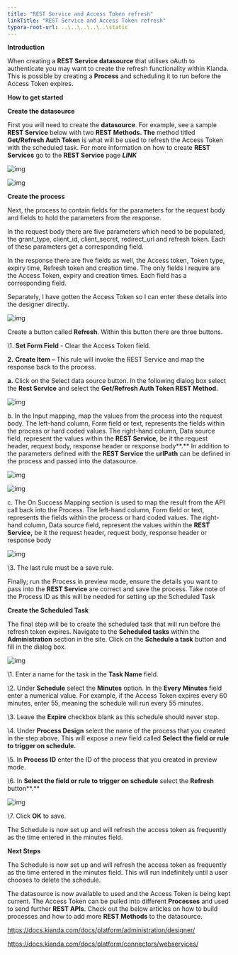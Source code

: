 ```yaml
---
title: "REST Service and Access Token refresh"
linkTitle: "REST Service and Access Token refresh"
typora-root-url: ..\..\..\..\..\static
---
```


**Introduction**

When creating a **REST Service datasource** that utilises oAuth to authenticate you may want to create the refresh functionality within Kianda. This is possible by creating a **Process** and scheduling it to run before the Access Token expires.

**How to get started**

**Create the datasource**

First you will need to create the **datasource**. For example, see a sample **REST Service** below with two **REST Methods. The** method titled **Get/Refresh Auth Token** is what will be used to refresh the Access Token with the scheduled task. For more information on how to create **REST Services** go to the **REST Service** page ***LINK***

![img](file:///C:/Users/CAITRI~1/AppData/Local/Temp/msohtmlclip1/01/clip_image002.jpg)

![img](file:///C:/Users/CAITRI~1/AppData/Local/Temp/msohtmlclip1/01/clip_image004.jpg)

**Create the process**

Next, the process to contain fields for the parameters for the request body and fields to hold the parameters from the response.

In the request body there are five parameters which need to be populated, the grant_type, client_id, client_secret, redirect_url and refresh token. Each of these parameters get a corresponding field.

In the response there are five fields as well, the Access token, Token type, expiry time, Refresh token and creation time. The only fields I require are the Access Token, expiry and creation times. Each field has a corresponding field.

Separately, I have gotten the Access Token so I can enter these details into the designer directly.

![img](file:///C:/Users/CAITRI~1/AppData/Local/Temp/msohtmlclip1/01/clip_image006.jpg)

Create a button called **Refresh**. Within this button there are three buttons.

\1.   **Set Form Field** - Clear the Access Token field.

**2.**   **Create Item –** This rule will invoke the REST Service and map the response back to the process.

**a.**   Click on the Select data source button. In the following dialog box select the **Rest Service** and select the **Get/Refresh Auth Token REST Method.**

![img](file:///C:/Users/CAITRI~1/AppData/Local/Temp/msohtmlclip1/01/clip_image008.jpg)

b.   In the Input mapping, map the values from the process into the request body. The left-hand column, Form field or text, represents the fields within the process or hard coded values. The right-hand column, Data source field, represent the values within the **REST Service,** be it the request header, request body, response header or response body**.** In addition to the parameters defined with the **REST Service** the **urlPath** can be defined in the process and passed into the datasource.

![img](file:///C:/Users/CAITRI~1/AppData/Local/Temp/msohtmlclip1/01/clip_image010.jpg)

![img](file:///C:/Users/CAITRI~1/AppData/Local/Temp/msohtmlclip1/01/clip_image011.png)

c.    The On Success Mapping section is used to map the result from the API call back into the Process. The left-hand column, Form field or text, represents the fields within the process or hard coded values. The right-hand column, Data source field, represent the values within the **REST Service,** be it the request header, request body, response header or response body

![img](file:///C:/Users/CAITRI~1/AppData/Local/Temp/msohtmlclip1/01/clip_image013.jpg)

\3.   The last rule must be a save rule.

Finally; run the Process in preview mode, ensure the details you want to pass into the **REST Service** are correct and save the process. Take note of the Process ID as this will be needed for setting up the Scheduled Task

 

**Create the Scheduled Task**

The final step will be to create the scheduled task that will run before the refresh token expires. Navigate to the **Scheduled tasks** within the **Administration** section in the site. Click on the **Schedule a task** button and fill in the dialog box.

![img](file:///C:/Users/CAITRI~1/AppData/Local/Temp/msohtmlclip1/01/clip_image015.jpg)

\1.   Enter a name for the task in the **Task Name** field.

\2.   Under **Schedule** select the **Minutes** option. In the **Every** **Minutes** field enter a numerical value. For example, if the Access Token expires every 60 minutes, enter 55, meaning the schedule will run every 55 minutes.

\3.   Leave the **Expire** checkbox blank as this schedule should never stop.

\4.   Under **Process Design** select the name of the process that you created in the step above. This will expose a new field called **Select the field or rule to trigger on schedule.**

\5.   In **Process ID** enter the ID of the process that you created in preview mode. 

\6.   In **Select the field or rule to trigger on schedule** select the **Refresh** button**.**

![img](file:///C:/Users/CAITRI~1/AppData/Local/Temp/msohtmlclip1/01/clip_image017.jpg)

\7.   Click **OK** to save.

The Schedule is now set up and will refresh the access token as frequently as the time entered in the minutes field.

 

**Next Steps**

The Schedule is now set up and will refresh the access token as frequently as the time entered in the minutes field. This will run indefinitely until a user chooses to delete the schedule.

The datasource is now available to used and the Access Token is being kept current. The Access Token can be pulled into different **Processes** and used to send further **REST APIs**. Check out the below articles on how to build processes and how to add more **REST Methods** to the datasource.

https://docs.kianda.com/docs/platform/administration/designer/

https://docs.kianda.com/docs/platform/connectors/webservices/

 

